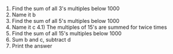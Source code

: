1) Find the sum of all 3's multiples below 1000
2) Name it b
3) Find the sum of all 5's multiples below 1000
4) Name it c
4.1) The multiples of 15's are summed for twice times
5) Find the sum of all 15's multiples below 1000
6) Sum b and c, subtract d 
7) Print the answer
